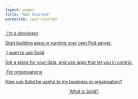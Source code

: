 ```yaml
---
layout: pages
title: "Get Started"
permalink: /get-started
---
```


<div class="cards row around">
  <div class="col-xs-12 col-sm-12 col-md-4 col-lg-4">
    <a href="{{site.baseUrl}}/for-developers" class="card">
      <div class="card-header">
        <img
          src="{{site.baseurl}}/assets/img/fontawesome-free-5.11.2-web/svgs/solid/code.svg"
          alt=""
          class="icon"
        />
        <span class="card-title">I'm a developer</span>
      </div>
      <div class="card-body">
        <p>
          Start building apps or running your own Pod server.
        </p>
      </div>
    </a>
  </div>
  <div class="col-xs-12 col-sm-12 col-md-4 col-lg-4">
    <a href="{{site.baseUrl}}/use-solid" class="card">
      <div class="card-header">
        <img
          src="{{site.baseurl}}/assets/img/fontawesome-free-5.11.2-web/svgs/solid/boxes.svg"
          alt=""
          class="icon"
        />
        <span class="card-title">I want to use Solid</span>
      </div>
      <div class="card-body">
        <p>
          Get a place for your data, and use apps that let you in control.
        </p>
      </div>
    </a>
  </div>
  <div class="col-xs-12 col-sm-12 col-md-4 col-lg-4">
    <a href="{{site.baseUrl}}/implement" class="card">
      <div class="card-header">
        <img
          src="{{site.baseurl}}/assets/img/fontawesome-free-5.11.2-web/svgs/solid/building.svg"
          alt=""
          class="icon"
        />
        <span class="card-title">For organisations</span>
      </div>
      <div class="card-body">
        <p>
          How can Solid be useful to my business or organisation?
        </p>
      </div>
    </a>
  </div>
</div>
<div align="center">
<a href="/#what-is-solid">What is Solid?</a>
</div>